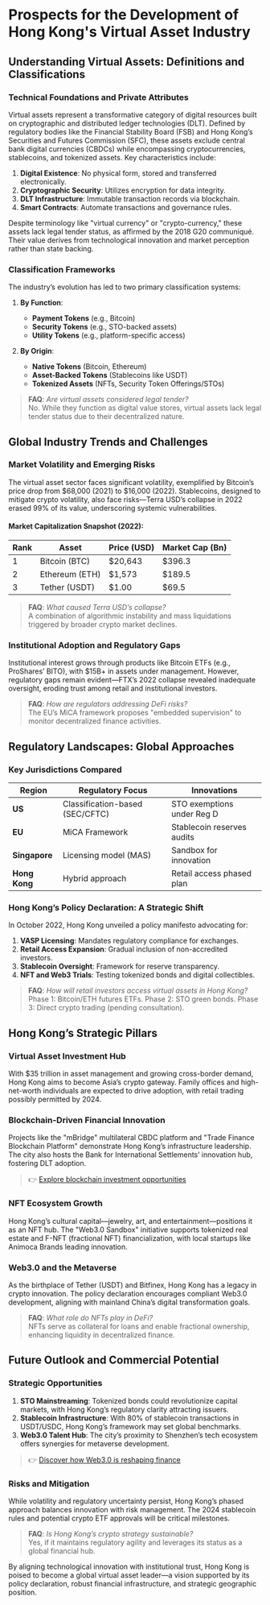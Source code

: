 # Prospects for the Development of Hong Kong's Virtual Asset Industry  

## Understanding Virtual Assets: Definitions and Classifications  

### Technical Foundations and Private Attributes  
Virtual assets represent a transformative category of digital resources built on cryptographic and distributed ledger technologies (DLT). Defined by regulatory bodies like the Financial Stability Board (FSB) and Hong Kong’s Securities and Futures Commission (SFC), these assets exclude central bank digital currencies (CBDCs) while encompassing cryptocurrencies, stablecoins, and tokenized assets. Key characteristics include:  
1. **Digital Existence**: No physical form, stored and transferred electronically.  
2. **Cryptographic Security**: Utilizes encryption for data integrity.  
3. **DLT Infrastructure**: Immutable transaction records via blockchain.  
4. **Smart Contracts**: Automate transactions and governance rules.  

Despite terminology like "virtual currency" or "crypto-currency," these assets lack legal tender status, as affirmed by the 2018 G20 communiqué. Their value derives from technological innovation and market perception rather than state backing.  

### Classification Frameworks  
The industry’s evolution has led to two primary classification systems:  
1. **By Function**:  
   - **Payment Tokens** (e.g., Bitcoin)  
   - **Security Tokens** (e.g., STO-backed assets)  
   - **Utility Tokens** (e.g., platform-specific access)  

2. **By Origin**:  
   - **Native Tokens** (Bitcoin, Ethereum)  
   - **Asset-Backed Tokens** (Stablecoins like USDT)  
   - **Tokenized Assets** (NFTs, Security Token Offerings/STOs)  

> **FAQ**: *Are virtual assets considered legal tender?*  
> No. While they function as digital value stores, virtual assets lack legal tender status due to their decentralized nature.  

## Global Industry Trends and Challenges  

### Market Volatility and Emerging Risks  
The virtual asset sector faces significant volatility, exemplified by Bitcoin’s price drop from $68,000 (2021) to $16,000 (2022). Stablecoins, designed to mitigate crypto volatility, also face risks—Terra USD’s collapse in 2022 erased 99% of its value, underscoring systemic vulnerabilities.  

#### Market Capitalization Snapshot (2022):  
| Rank | Asset          | Price (USD) | Market Cap (Bn) |  
|------|----------------|-------------|-----------------|  
| 1    | Bitcoin (BTC)  | $20,643     | $396.3          |  
| 2    | Ethereum (ETH) | $1,573      | $189.5          |  
| 3    | Tether (USDT)  | $1.00       | $69.5           |  

> **FAQ**: *What caused Terra USD’s collapse?*  
> A combination of algorithmic instability and mass liquidations triggered by broader crypto market declines.  

### Institutional Adoption and Regulatory Gaps  
Institutional interest grows through products like Bitcoin ETFs (e.g., ProShares’ BITO), with $15B+ in assets under management. However, regulatory gaps remain evident—FTX’s 2022 collapse revealed inadequate oversight, eroding trust among retail and institutional investors.  

> **FAQ**: *How are regulators addressing DeFi risks?*  
> The EU’s MiCA framework proposes "embedded supervision" to monitor decentralized finance activities.  

## Regulatory Landscapes: Global Approaches  

### Key Jurisdictions Compared  
| Region   | Regulatory Focus                      | Innovations                |  
|----------|--------------------------------------|----------------------------|  
| **US**   | Classification-based (SEC/CFTC)      | STO exemptions under Reg D |  
| **EU**   | MiCA Framework                       | Stablecoin reserves audits |  
| **Singapore** | Licensing model (MAS)            | Sandbox for innovation     |  
| **Hong Kong** | Hybrid approach                  | Retail access phased plan  |  

### Hong Kong’s Policy Declaration: A Strategic Shift  
In October 2022, Hong Kong unveiled a policy manifesto advocating for:  
1. **VASP Licensing**: Mandates regulatory compliance for exchanges.  
2. **Retail Access Expansion**: Gradual inclusion of non-accredited investors.  
3. **Stablecoin Oversight**: Framework for reserve transparency.  
4. **NFT and Web3 Trials**: Testing tokenized bonds and digital collectibles.  

> **FAQ**: *How will retail investors access virtual assets in Hong Kong?*  
> Phase 1: Bitcoin/ETH futures ETFs. Phase 2: STO green bonds. Phase 3: Direct crypto trading (pending consultation).  

## Hong Kong’s Strategic Pillars  

### Virtual Asset Investment Hub  
With $35 trillion in asset management and growing cross-border demand, Hong Kong aims to become Asia’s crypto gateway. Family offices and high-net-worth individuals are expected to drive adoption, with retail trading possibly permitted by 2024.  

### Blockchain-Driven Financial Innovation  
Projects like the "mBridge" multilateral CBDC platform and "Trade Finance Blockchain Platform" demonstrate Hong Kong’s infrastructure leadership. The city also hosts the Bank for International Settlements’ innovation hub, fostering DLT adoption.  

> 👉 [Explore blockchain investment opportunities](https://bit.ly/okx-bonus)  

### NFT Ecosystem Growth  
Hong Kong’s cultural capital—jewelry, art, and entertainment—positions it as an NFT hub. The "Web3.0 Sandbox" initiative supports tokenized real estate and F-NFT (fractional NFT) financialization, with local startups like Animoca Brands leading innovation.  

### Web3.0 and the Metaverse  
As the birthplace of Tether (USDT) and Bitfinex, Hong Kong has a legacy in crypto innovation. The policy declaration encourages compliant Web3.0 development, aligning with mainland China’s digital transformation goals.  

> **FAQ**: *What role do NFTs play in DeFi?*  
> NFTs serve as collateral for loans and enable fractional ownership, enhancing liquidity in decentralized finance.  

## Future Outlook and Commercial Potential  

### Strategic Opportunities  
1. **STO Mainstreaming**: Tokenized bonds could revolutionize capital markets, with Hong Kong’s regulatory clarity attracting issuers.  
2. **Stablecoin Infrastructure**: With 80% of stablecoin transactions in USDT/USDC, Hong Kong’s framework may set global benchmarks.  
3. **Web3.0 Talent Hub**: The city’s proximity to Shenzhen’s tech ecosystem offers synergies for metaverse development.  

> 👉 [Discover how Web3.0 is reshaping finance](https://bit.ly/okx-bonus)  

### Risks and Mitigation  
While volatility and regulatory uncertainty persist, Hong Kong’s phased approach balances innovation with risk management. The 2024 stablecoin rules and potential crypto ETF approvals will be critical milestones.  

> **FAQ**: *Is Hong Kong’s crypto strategy sustainable?*  
> Yes, if it maintains regulatory agility and leverages its status as a global financial hub.  

By aligning technological innovation with institutional trust, Hong Kong is poised to become a global virtual asset leader—a vision supported by its policy declaration, robust financial infrastructure, and strategic geographic position.